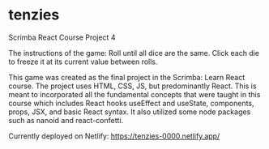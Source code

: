 # tenzies
Scrimba React Course Project 4

The instructions of the game: Roll until all dice are the same. Click each die to freeze it at its current value between rolls.

This game was created as the final project in the Scrimba: Learn React course. The project uses HTML, CSS, JS, but predominantly React. This is meant to incorporated all the fundamental concepts that were taught in this course which includes React hooks useEffect and useState, components, props, JSX, and basic React syntax. It also utilized some node packages such as nanoid and react-confetti.

Currently deployed on Netlify: https://tenzies-0000.netlify.app/

